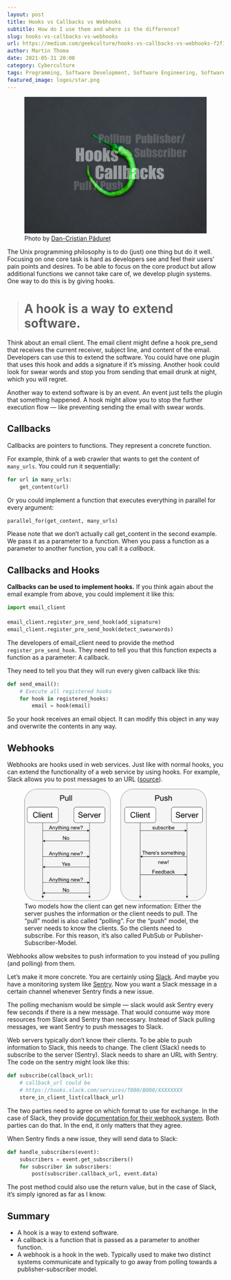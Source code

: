 ```yaml
---
layout: post
title: Hooks vs Callbacks vs Webhooks
subtitle: How do I use them and where is the difference?
slug: hooks-vs-callbacks-vs-webhooks
url: https://medium.com/geekculture/hooks-vs-callbacks-vs-webhooks-f2f1fa6bdbcd
author: Martin Thoma
date: 2021-05-31 20:00
category: Cyberculture
tags: Programming, Software Development, Software Engineering, Software Architecture, Web Development
featured_image: logos/star.png
---
```

<figure class="wp-caption aligncenter img-thumbnail">
    <a href="../images/2021/05/webhook-banner.jpg"><img src="../images/2021/05/webhook-banner.jpg" alt="Ima" style="width: 512px;"/></a>
    <figcaption class="text-center">Photo by <a href="https://unsplash.com/@dancristianp?utm_source=medium&utm_medium=referral">Dan-Cristian Pădureț</a></figcaption>
</figure>

The Unix programming philosophy is to do (just) one thing but do it well.
Focusing on one core task is hard as developers see and feel their users' pain
points and desires. To be able to focus on the core product but allow
additional functions we cannot take care of, we develop plugin systems. One
way to do this is by giving hooks.

> # A hook is a way to extend software.

Think about an email client. The email client might define a hook pre_send
that receives the current receiver, subject line, and content of the email.
Developers can use this to extend the software. You could have one plugin that
uses this hook and adds a signature if it’s missing. Another hook could look
for swear words and stop you from sending that email drunk at night, which you
will regret.

Another way to extend software is by an event. An event just tells the plugin
that something happened. A hook might allow you to stop the further execution
flow — like preventing sending the email with swear words.

## Callbacks

Callbacks are pointers to functions. They represent a concrete function.

For example, think of a web crawler that wants to get the content of
`many_urls`. You could run it sequentially:

```python
for url in many_urls:
    get_content(url)
```

Or you could implement a function that executes everything in parallel for
every argument:

```python
parallel_for(get_content, many_urls)
```

Please note that we don’t actually call get_content in the second example. We
pass it as a parameter to a function. When you pass a function as a parameter
to another function, you call it a *callback*.

## Callbacks and Hooks

**Callbacks can be used to implement hooks.** If you think again about the
email example from above, you could implement it like this:

```python
import email_client

email_client.register_pre_send_hook(add_signature)
email_client.register_pre_send_hook(detect_swearwords)
```

The developers of email_client need to provide the method
`register_pre_send_hook`. They need to tell you that this function expects a
function as a parameter: A callback.

They need to tell you that they will run every given callback like this:

```python
def send_email():
    # Execute all registered hooks
    for hook in registered_hooks:
        email = hook(email)
```

So your hook receives an email object. It can modify this object in any way
and overwrite the contents in any way.


## Webhooks

Webhooks are hooks used in web services. Just like with normal hooks, you can
extend the functionality of a web service by using hooks. For example, Slack
allows you to post messages to an URL
([source](https://api.slack.com/messaging/webhooks#create_a_webhook)).

<figure class="wp-caption aligncenter img-thumbnail">
    <a href="../images/2021/05/polling-vs-webhook.png"><img src="../images/2021/05/polling-vs-webhook.png" alt="Two models how the client can get new information" style="width: 512px;"/></a>
    <figcaption class="text-center">Two models how the client can get new information: Either the server pushes the information or the client needs to pull. The “pull” model is also called “polling”. For the “push” model, the server needs to know the clients. So the clients need to subscribe. For this reason, it’s also called PubSub or Publisher-Subscriber-Model.</figcaption>
</figure>

Webhooks allow websites to push information to you instead of you pulling (and
polling) from them.

Let’s make it more concrete. You are certainly using
[Slack](https://en.wikipedia.org/wiki/Slack_(software)). And maybe you have a
monitoring system like [Sentry](https://sentry.io/welcome/). Now you want a
Slack message in a certain channel whenever Sentry finds a new issue.

The polling mechanism would be simple — slack would ask Sentry every few
seconds if there is a new message. That would consume way more resources from
Slack and Sentry than necessary. Instead of Slack pulling messages, we want
Sentry to push messages to Slack.

Web servers typically don’t know their clients. To be able to push information
to Slack, this needs to change. The client (Slack) needs to subscribe to the
server (Sentry). Slack needs to share an URL with Sentry. The code on the
sentry might look like this:

```python
def subscribe(callback_url):
    # callback_url could be
    # https://hooks.slack.com/services/T000/B000/XXXXXXXX
    store_in_client_list(callback_url)
```

The two parties need to agree on which format to use for exchange. In the case
of Slack, they provide [documentation for their webhook
system](https://api.slack.com/messaging/webhooks). Both parties can do that.
In the end, it only matters that they agree.

When Sentry finds a new issue, they will send data to Slack:

```python
def handle_subscribers(event):
    subscribers = event.get_subscribers()
    for subscriber in subscribers:
        post(subscriber.callback_url, event.data)
```

The post method could also use the return value, but in the case of Slack,
it’s simply ignored as far as I know.

## Summary

* A hook is a way to extend software.
* A callback is a function that is passed as a parameter to another function.
* A webhook is a hook in the web. Typically used to make two distinct systems
  communicate and typically to go away from polling towards a
  publisher-subscriber model.
